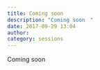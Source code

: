 ```yaml
---
title: Coming soon　
description: "Coming soon　"
date: 2017-09-29 13:04
author:
category: sessions
---
```

Coming soon　